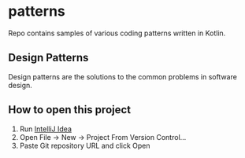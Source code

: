 # patterns

Repo contains samples of various coding patterns written in Kotlin.

## Design Patterns

Design patterns are the solutions to the common problems in software design.

    
## How to open this project

1. Run [IntelliJ Idea](https://www.jetbrains.com/idea/)
2. Open File -> New -> Project From Version Control...
3. Paste Git repository URL and click Open
